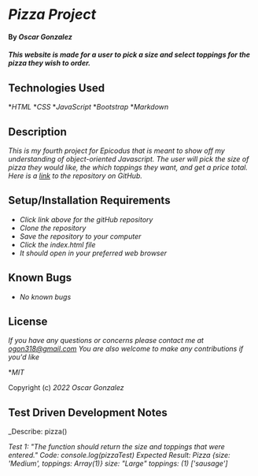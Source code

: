 # _Pizza Project_

#### By _**Oscar Gonzalez**_

#### _This website is made for a user to pick a size and select toppings for the pizza they wish to order._

## Technologies Used

*_HTML_
*_CSS_
*_JavaScript_
*_Bootstrap_
*_Markdown_

## Description

_This is my fourth project for Epicodus that is meant to show off my understanding of object-oriented Javascript. The user will pick the size of pizza they would like, the which toppings they want, and get a price total. Here is a [link](https://github.com/OLGON92/A-Pizza-My-Heart) to the repository on GitHub._

## Setup/Installation Requirements
* _Click link above for the gitHub repository_
* _Clone the repository_
* _Save the repository to your computer_
* _Click the index.html file_
* _It should open in your preferred web browser_

## Known Bugs

* _No known bugs_ 

## License

_If you have any questions or concerns please contact me at ogon318@gmail.com
You are also welcome to make any contributions if you'd like_

*_MIT_

Copyright (c) _2022_ _Oscar Gonzalez_

## Test Driven Development Notes

_Describe: pizza()

_Test 1: "The function should return the size and toppings that were entered."_
_Code: console.log(pizzaTest)_
_Expected Result: Pizza {size: 'Medium', toppings: Array(1)}
size: "Large"
toppings: (1) ['sausage']_